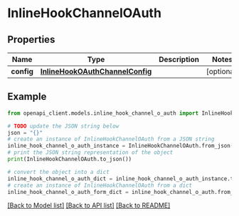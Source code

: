 # InlineHookChannelOAuth


## Properties

Name | Type | Description | Notes
------------ | ------------- | ------------- | -------------
**config** | [**InlineHookOAuthChannelConfig**](InlineHookOAuthChannelConfig.md) |  | [optional] 

## Example

```python
from openapi_client.models.inline_hook_channel_o_auth import InlineHookChannelOAuth

# TODO update the JSON string below
json = "{}"
# create an instance of InlineHookChannelOAuth from a JSON string
inline_hook_channel_o_auth_instance = InlineHookChannelOAuth.from_json(json)
# print the JSON string representation of the object
print(InlineHookChannelOAuth.to_json())

# convert the object into a dict
inline_hook_channel_o_auth_dict = inline_hook_channel_o_auth_instance.to_dict()
# create an instance of InlineHookChannelOAuth from a dict
inline_hook_channel_o_auth_form_dict = inline_hook_channel_o_auth.from_dict(inline_hook_channel_o_auth_dict)
```
[[Back to Model list]](../README.md#documentation-for-models) [[Back to API list]](../README.md#documentation-for-api-endpoints) [[Back to README]](../README.md)


